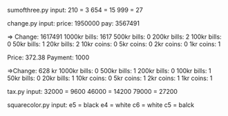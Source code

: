sumofthree.py
input:
210 = 3
654 = 15
999 = 27

change.py
input:
price: 1950000
pay: 3567491

=> Change: 1617491
1000kr bills: 1617
500kr bills: 0
200kr bills: 2
100kr bills: 0
50kr bills: 1
20kr bills: 2
10kr coins: 0
5kr coins: 0
2kr coins: 0
1kr coins: 1

Price: 372.38
Payment: 1000

=>Change: 628 kr
1000kr bills: 0
500kr bills: 1
200kr bills: 0
100kr bills: 1
50kr bills: 0
20kr bills: 1
10kr coins: 0
5kr coins: 1
2kr coins: 1
1kr coins: 1

tax.py
input:
32000 = 9600
46000 = 14200
79000 = 27200

squarecolor.py
input:
e5 = black
e4 = white
c6 = white
c5 = balck
